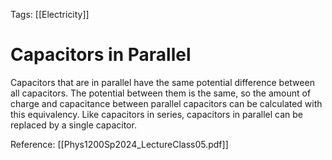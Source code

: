Tags: [[Electricity]]
# Capacitors in Parallel
Capacitors that are in parallel have the same potential difference between all capacitors. The potential between them is the same, so the amount of charge and capacitance between parallel capacitors can be calculated with this equivalency. Like capacitors in series, capacitors in parallel can be replaced by a single capacitor. 

Reference: [[Phys1200Sp2024_LectureClass05.pdf]]